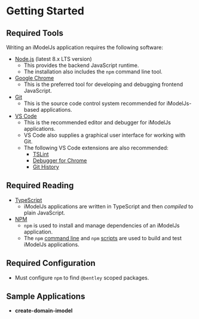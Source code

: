 # Getting Started

## Required Tools

Writing an iModelJs application requires the following software:

- [Node.js](https://nodejs.org/) (latest 8.x LTS version)
  - This provides the backend JavaScript runtime.
  - The installation also includes the `npm` command line tool.
- [Google Chrome](https://www.google.com/chrome/)
  - This is the preferred tool for developing and debugging frontend JavaScript.
- [Git](https://git-scm.com/downloads)
  - This is the source code control system recommended for iModelJs-based applications.
- [VS Code](https://code.visualstudio.com/)
  - This is the recommended editor and debugger for iModelJs applications.
  - VS Code also supplies a graphical user interface for working with Git.
  - The following VS Code extensions are also recommended:
    - [TSLint](https://marketplace.visualstudio.com/items?itemName=eg2.tslint)
    - [Debugger for Chrome](https://marketplace.visualstudio.com/items?itemName=msjsdiag.debugger-for-chrome)
    - [Git History](https://marketplace.visualstudio.com/items?itemName=donjayamanne.githistory)

## Required Reading

- [TypeScript](http://www.typescriptlang.org/)
  - iModelJs applications are written in TypeScript and then *compiled* to plain JavaScript.
- [NPM](https://www.npmjs.com/)
  - `npm` is used to install and manage dependencies of an iModelJs application.
  - The `npm` [command line](https://docs.npmjs.com/cli/npm) and `npm` [scripts](https://docs.npmjs.com/misc/scripts) are used to build and test iModelJs applications.

## Required Configuration

- Must configure `npm` to find `@bentley` scoped packages.

<!-- TODO: add link when external NPM package server is accessible -->

## Sample Applications

- **create-domain-imodel**

<!-- TODO: add links when samples are posted to GitHub -->
